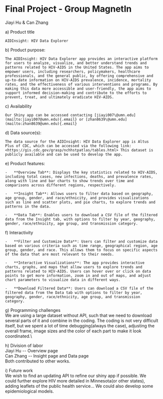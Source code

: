 # Final Project - Group MagnetIn

Jiayi Hu & Can Zhang

a)  Product title

    AIDInsight: HIV Data Explorer

b)  Product purpose:

    The AIDInsight: HIV Data Explorer app provides an interactive platform for users to analyze, visualize, and better understand trends and patterns related to HIV-AIDS in the United States. The app aims to empower users, including researchers, policymakers, healthcare professionals, and the general public, by offering comprehensive and up-to-date information on HIV-AIDS prevalence, incidence, mortality rates, and the effectiveness of various interventions and programs. By making this data more accessible and user-friendly, the app aims to support informed decision-making and contribute to the efforts to prevent, treat, and ultimately eradicate HIV-AIDS.

c)  Availability

    Our Shiny app can be accessed contacting [jiayi007\@umn.edu](mailto:jiayi007@umn.edu){.email} or [zhan8639\@umn.edu](mailto:zhan8639@umn.edu){.email}

d)  Data source(s):

    The data source for the AIDInsight: HIV Data Explorer app is Altus Plus of CDC, which can be accessed via the following link: <https://gis.cdc.gov/grasp/nchhstpatlas/tables.html> This dataset is publicly available and can be used to develop the app.

e)  Product features:

    -   **Overview Tab**: Displays the key statistics related to HIV-AIDS, including total cases, new infections, deaths, and prevalence rates, along with line and bar charts to show trends over time and comparisons across different regions, respectively.

    -   **Insight Tab**: Allows users to filter data based on geography, age group, gender, and race/ethnicity, and provides visualizations such as line and scatter plots, and pie charts, to explore trends and patterns in the data.

    -   **Data Tab**: Enables users to download a CSV file of the filtered data from the Insight tab, with options to filter by year, geography, gender, race/ethnicity, age group, and transmission category.

f)  Interactivity

    -   **Filter and Customize Data**: Users can filter and customize data based on various criteria such as time range, geographical region, age group, gender, and race. This allows them to focus on specific aspects of the data that are most relevant to their needs.

    -   **Interactive Visualizations**: The app provides interactive charts, graphs, and maps that allow users to explore trends and patterns related to HIV-AIDS. Users can hover over or click on data points to get more information, zoom in and out of maps, and adjust chart parameters to visualize data in different ways.

    -   **Download Filtered Data**: Users can download a CSV file of the filtered data from the Data tab with options to filter by year, geography, gender, race/ethnicity, age group, and transmission category.

g)  Programming challenges\
    We are using a large dataset without API, such that we need to download several parts of it and combine in the coding. The coding is not very difficult itself, but we spent a lot of time debugging(always the case), adjusting the overall frame, image sizes and the color of each part to make it look coordinated.\

h)  Division of labor\
    Jiayi Hu -- Overview page\
    Can Zhang -- Insight page and Data page\
    Both contributed to other works.

i)  Future work\
    We wish to find an updating API to refine our shiny app if possible. We could further explore HIV more detailed in Minnesota(or other states), adding leaflets of the public health service... We could also develop some epidemiological models.
